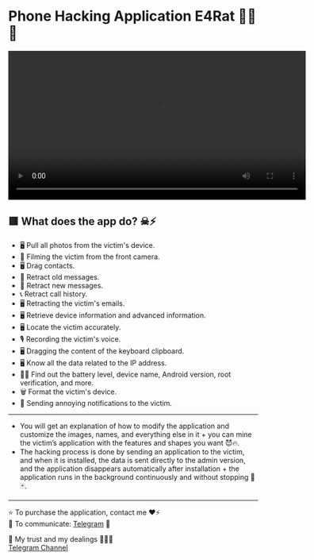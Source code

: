 # Phone Hacking Application E4Rat 🙂🔄🔥

<video width="600" controls>
    <source src="VID_20241004_124203_630.mp4" type="video/mp4">
</video>

## 🟥 What does the app do? ☠⚡️

- 🖥 Pull all photos from the victim's device.
- 📸 Filming the victim from the front camera.
- 🖥 Drag contacts.
- 📜 Retract old messages.
- 📨 Retract new messages.
- 📞 Retract call history.
- 🖥 Retracting the victim's emails.
- 🖥 Retrieve device information and advanced information.
- 🖥 Locate the victim accurately.
- 🎙️ Recording the victim's voice.
- 🖥 Dragging the content of the keyboard clipboard.
- 🖥 Know all the data related to the IP address.
- 👩‍💻 Find out the battery level, device name, Android version, root verification, and more.
- 🗑 Format the victim's device.
- 🔔 Sending annoying notifications to the victim.

<hr> 

- You will get an explanation of how to modify the application and customize the images, names, and everything else in it + you can mine the victim’s application with the features and shapes you want 😈🔥.
- The hacking process is done by sending an application to the victim, and when it is installed, the data is sent directly to the admin version, and the application disappears automatically after installation + the application runs in the background continuously and without stopping 📍🃏.

<hr>

⭐️ To purchase the application, contact me ❤️⚡️  
🔵 To communicate: [Telegram](https://t.me/spydroidx) 👦

🔹 My trust and my dealings 📲🔝💜  
[Telegram Channel](https://t.me/D_S4_1)
